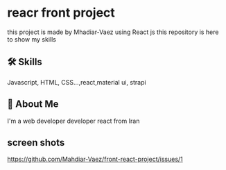 
# reacr front project

this project is made by Mhadiar-Vaez using React js 
this repository is  here to show my skills

## 🛠 Skills
Javascript, HTML, CSS...,react,material ui, strapi


## 🚀 About Me
I'm a web developer developer
react from Iran
## screen shots 
https://github.com/Mahdiar-Vaez/front-react-project/issues/1

